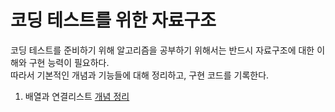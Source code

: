# 코딩 테스트를 위한 자료구조

코딩 테스트를 준비하기 위해 알고리즘을 공부하기 위해서는 반드시 자료구조에 대한 이해와 구현 능력이 필요하다.  
따라서 기본적인 개념과 기능들에 대해 정리하고, 구현 코드를 기록한다.

1. 배열과 연결리스트 [개념 정리](https://pervin0527.notion.site/Array-Linked-List-db6e4bdfc9ba42cca66b74753ecab41d?pvs=4)
